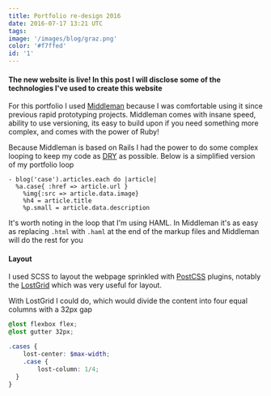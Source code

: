 ```yaml
---
title: Portfolio re-design 2016
date: 2016-07-17 13:21 UTC
tags:
image: '/images/blog/graz.png'
color: '#f7ffed'
id: '1'
---
```


#### The new website is live! In this post I will disclose some of the technologies I've used to create this website

For this portfolio I used [Middleman][df29b96c] because I was comfortable using it
since previous rapid prototyping projects. Middleman comes with insane speed,
ability to use versioning, its easy to build upon if you need something more complex, and comes with the power of Ruby!


Because Middleman is based on Rails I had the power to do some complex looping to
keep my code as [DRY][f7eacd16] as possible. Below is a simplified version of my portfolio loop

```haml
- blog('case').articles.each do |article|
  %a.case{ :href => article.url }
    %img{:src => article.data.image}
    %h4 = article.title
    %p.small = article.data.description
```

It's worth noting in the loop that I'm using HAML. In Middleman it's as easy as replacing `.html` with `.haml` at the end of the markup files and Middleman will do the rest for you

#### Layout
I used SCSS to layout the webpage sprinkled with [PostCSS][d28f6d0d] plugins, notably the [LostGrid][fb5b2234] which was very useful
for layout.

With LostGrid I could do, which would divide the content into four equal columns with a 32px gap

```scss
@lost flexbox flex;
@lost gutter 32px;

.cases {
	lost-center: $max-width;
	.case {
		lost-column: 1/4;
  }
}
```

  [fb5b2234]: https://github.com/peterramsing/lost "LostGrid"
  [d28f6d0d]: https://github.com/postcss "PostCSS"
  [f7eacd16]: https://en.wikipedia.org/wiki/Don%27t_repeat_yourself "DRY"
  [df29b96c]: https://middlemanapp.com/ "Middleman"
